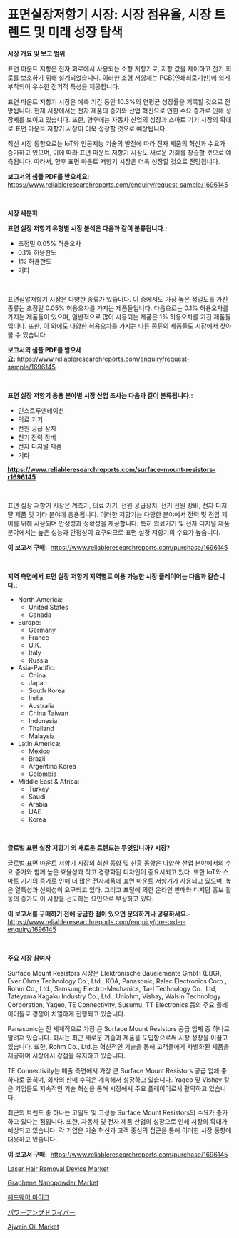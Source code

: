 <p><h1>표면실장저항기 시장: 시장 점유율, 시장 트렌드 및 미래 성장 탐색</h1></p><p><strong>시장 개요 및 보고 범위</strong></p>
<p><p>표면 마운트 저항은 전자 회로에서 사용되는 소형 저항기로, 저항 값을 제어하고 전기 회로를 보호하기 위해 설계되었습니다. 이러한 소형 저항체는 PCB(인쇄회로기판)에 쉽게 부착되어 우수한 전기적 특성을 제공합니다.</p><p>표면 마운트 저항기 시장은 예측 기간 동안 10.3%의 연평균 성장률을 기록할 것으로 전망됩니다. 현재 시장에서는 전자 제품의 증가와 산업 혁신으로 인한 수요 증가로 인해 성장세를 보이고 있습니다. 또한, 향후에는 자동차 산업의 성장과 스마트 기기 시장의 확대로 표면 마운트 저항기 시장이 더욱 성장할 것으로 예상됩니다.</p><p>최신 시장 동향으로는 IoT와 인공지능 기술의 발전에 따라 전자 제품의 혁신과 수요가 증가하고 있으며, 이에 따라 표면 마운트 저항기 시장도 새로운 기회를 창출할 것으로 예측됩니다. 따라서, 향후 표면 마운트 저항기 시장은 더욱 성장할 것으로 전망됩니다.</p></p>
<p><strong>보고서의 샘플 PDF를 받으세요:</strong> <a href="https://www.reliableresearchreports.com/enquiry/request-sample/1696145">https://www.reliableresearchreports.com/enquiry/request-sample/1696145</a></p>
<p>&nbsp;</p>
<p><strong>시장 세분화</strong></p>
<p><strong>표면 실장 저항기 유형별 시장 분석은 다음과 같이 분류됩니다.:</strong></p>
<p><ul><li>초정밀 0.05% 허용오차</li><li>0.1% 허용한도</li><li>1% 허용한도</li><li>기타</li></ul></p>
<p>&nbsp;</p>
<p><p>표면심압저항기 시장은 다양한 종류가 있습니다. 이 중에서도 가장 높은 정밀도를 가진 종류는 초정밀 0.05% 허용오차를 가지는 제품들입니다. 다음으로는 0.1% 허용오차를 가지는 제품들이 있으며, 일반적으로 많이 사용되는 제품은 1% 허용오차를 가진 제품들입니다. 또한, 이 외에도 다양한 허용오차를 가지는 다른 종류의 제품들도 시장에서 찾아볼 수 있습니다.</p></p>
<p><strong>보고서의 샘플 PDF를 받으세요:</strong>&nbsp;<a href="https://www.reliableresearchreports.com/enquiry/request-sample/1696145">https://www.reliableresearchreports.com/enquiry/request-sample/1696145</a></p>
<p>&nbsp;</p>
<p><strong> 표면 실장 저항기 응용 분야별 시장 산업 조사는 다음과 같이 분류됩니다.:</strong></p>
<p><ul><li>인스트루멘테이션</li><li>의료 기기</li><li>전원 공급 장치</li><li>전기 전력 장비</li><li>전자 디지털 제품</li><li>기타</li></ul></p>
<p><strong><a href="https://www.reliableresearchreports.com/surface-mount-resistors-r1696145">https://www.reliableresearchreports.com/surface-mount-resistors-r1696145</a></strong></p>
<p>&nbsp;</p>
<p><p>표면 실장 저항기 시장은 계측기, 의료 기기, 전원 공급장치, 전기 전원 장비, 전자 디지턀 제품 및 기타 분야에 응용됩니다. 이러한 저항기는 다양한 분야에서 전력 및 전압 제어를 위해 사용되며 안정성과 정확성을 제공합니다. 특히 의료기기 및 전자 디지털 제품 분야에서는 높은 성능과 안정성이 요구되므로 표면 실장 저항기의 수요가 높습니다.</p></p>
<p><strong>이 보고서 구매:</strong>&nbsp; <a href="https://www.reliableresearchreports.com/purchase/1696145">https://www.reliableresearchreports.com/purchase/1696145</a></p>
<p>&nbsp;</p>
<p><strong>지역 측면에서 표면 실장 저항기 지역별로 이용 가능한 시장 플레이어는 다음과 같습니다.:</strong></p>
<p><ul>
    <li>
        North America:
        <ul>
            <li>United States</li>
            <li>Canada</li>
        </ul>
    </li>
    <li>
        Europe:
        <ul>
            <li>Germany</li>
            <li>France</li>
            <li>U.K.</li>
            <li>Italy</li>
            <li>Russia</li>
        </ul>
    </li>
    <li>
        Asia-Pacific:
        <ul>
            <li>China</li>
            <li>Japan</li>
            <li>South Korea</li>
            <li>India</li>
            <li>Australia</li>
            <li>China Taiwan</li>
            <li>Indonesia</li>
            <li>Thailand</li>
            <li>Malaysia</li>
        </ul>
    </li>
    <li>
        Latin America:
        <ul>
            <li>Mexico</li>
            <li>Brazil</li>
            <li>Argentina Korea</li>
            <li>Colombia</li>
        </ul>
    </li>
    <li>
        Middle East & Africa:
        <ul>
            <li>Turkey</li>
            <li>Saudi</li>
            <li>Arabia</li>
            <li>UAE</li>
            <li>Korea</li>
        </ul>
    </li>
    </ul></p>
<p>&nbsp;</p>
<p><strong>글로벌 표면 실장 저항기 의 새로운 트렌드는 무엇입니까? 시장?</strong></p>
<p><p>글로벌 표면 마운트 저항기 시장의 최신 동향 및 신흥 동향은 다양한 산업 분야에서의 수요 증가와 함께 높은 효율성과 작고 경량화된 디자인이 중요시되고 있다. 또한 IoT와 스마트 기기의 증가로 인해 더 많은 전자제품에 표면 마운트 저항기가 사용되고 있으며, 높은 열특성과 신뢰성이 요구되고 있다. 그리고 포털에 의한 온라인 판매와 디지턈 홍보 활동의 증가도 이 시장을 선도하는 요인으로 부상하고 있다.</p></p>
<p><strong>이 보고서를 구매하기 전에 궁금한 점이 있으면 문의하거나 공유하세요.</strong>- <a href="https://www.reliableresearchreports.com/enquiry/pre-order-enquiry/1696145">https://www.reliableresearchreports.com/enquiry/pre-order-enquiry/1696145</a></p>
<p>&nbsp;</p>
<p><strong>주요 시장 참여자</strong></p>
<p><p>Surface Mount Resistors 시장은 Elektronische Bauelemente GmbH (EBG), Ever Ohms Technology Co., Ltd., KOA, Panasonic, Ralec Electronics Corp., Rohm Co., Ltd., Samsung Electro-Mechanics, Ta-I Technology Co., Ltd, Tateyama Kagaku Industry Co., Ltd., Uniohm, Vishay, Walsin Technology Corporation, Yageo, TE Connectivity, Susumu, TT Electronics 등의 주요 플레이어들로 경쟁이 치열하게 진행되고 있습니다.</p><p>Panasonic는 전 세계적으로 가장 큰 Surface Mount Resistors 공급 업체 중 하나로 알려져 있습니다. 회사는 최근 새로운 기술과 제품을 도입함으로써 시장 성장을 이끌고 있습니다. 또한, Rohm Co., Ltd.는 혁신적인 기술을 통해 고객들에게 차별화된 제품을 제공하며 시장에서 강점을 유지하고 있습니다.</p><p>TE Connectivity는 매출 측면에서 가장 큰 Surface Mount Resistors 공급 업체 중 하나로 꼽히며, 회사의 판매 수익은 계속해서 성장하고 있습니다. Yageo 및 Vishay 같은 기업들도 지속적인 기술 혁신을 통해 시장에서 주요 플레이어로서 활약하고 있습니다.</p><p>최근의 트렌드 중 하나는 고밀도 및 고성능 Surface Mount Resistors의 수요가 증가하고 있다는 점입니다. 또한, 자동차 및 전자 제품 산업의 성장으로 인해 시장의 확대가 예상되고 있습니다. 각 기업은 기술 혁신과 고객 중심의 접근을 통해 이러한 시장 동향에 대응하고 있습니다.</p></p>
<p><strong>이 보고서 구매:</strong>&nbsp;&nbsp;<a href="https://www.reliableresearchreports.com/purchase/1696145">https://www.reliableresearchreports.com/purchase/1696145</a></p>
<p><p><a href="https://github.com/Hazelklievgspy6vdcsmu106w/Market-Research-Report-List-2/blob/main/laser-hair-removal-device-market.md">Laser Hair Removal Device Market</a></p><p><a href="https://www.linkedin.com/pulse/graphene-nanopowder-market-size-global-industry-overview-segmentation-nhj4f?trackingId=nbaZ4kJ%2FCLPwN9SYQoFbIw%3D%3D">Graphene Nanopowder Market</a></p><p><a href="https://github.com/GabrielBlanda5656/Market-Research-Report-List-1/blob/main/778471932235.md">헤드웨어 마이크</a></p><p><a href="https://github.com/EstelWisozk1/Market-Research-Report-List-1/blob/main/613458230063.md">パワーアンプドライバー</a></p><p><a href="https://www.linkedin.com/pulse/ajwain-oil-market-comprehensive-report-its-share-amp-growth-gzk7e?trackingId=vcCyy3ufw0vnvFqZ66rgdg%3D%3D">Ajwain Oil Market</a></p></p>